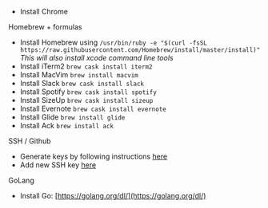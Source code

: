 - Install Chrome

Homebrew + formulas
- Install Homebrew using `/usr/bin/ruby -e "$(curl -fsSL https://raw.githubusercontent.com/Homebrew/install/master/install)"` *This will also install xcode command line tools*
- Install iTerm2 `brew cask install iterm2`
- Install MacVim `brew install macvim`
- Install Slack `brew cask install slack`
- Install Spotify `brew cask install spotify`
- Install SizeUp `brew cask install sizeup`
- Install Evernote `brew cask install evernote`
- Install Glide `brew install glide`
- Install Ack `brew install ack`

SSH / Github
- Generate keys by following instructions [here](https://help.github.com/articles/generating-a-new-ssh-key-and-adding-it-to-the-ssh-agent/)
- Add new SSH key [here](https://github.com/settings/keys)

GoLang
- Install Go: [https://golang.org/dl/](https://golang.org/dl/)
